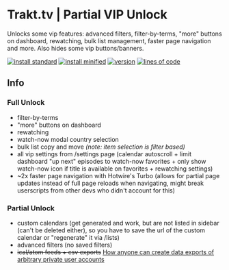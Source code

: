 # Trakt.tv | Partial VIP Unlock
Unlocks some vip features: advanced filters, filter-by-terms, "more" buttons on dashboard, rewatching, bulk list management, faster page navigation and more. Also hides some vip buttons/banners.

[![install standard](https://img.shields.io/badge/install-standard-006400)](https://raw.githubusercontent.com/Fenn3c401/Trakt.tv-Userscript-Collection/main/userscripts/dist/x70tru7b.user.js) [![install minified](https://img.shields.io/badge/install-minified-64962a)](https://raw.githubusercontent.com/Fenn3c401/Trakt.tv-Userscript-Collection/main/userscripts/dist/x70tru7b.min.user.js) [![version](https://img.shields.io/badge/version-1.1.2-blue)](../../../../blame/main/userscripts/dist/x70tru7b.user.js) [![lines of code](https://img.shields.io/badge/loc-37-orange)](../../userscripts/dist/x70tru7b.user.js)

## Info
### Full Unlock
- filter-by-terms
- "more" buttons on dashboard
- rewatching
- watch-now modal country selection
- bulk list copy and move *(note: item selection is filter based)*
- all vip settings from /settings page (calendar autoscroll + limit dashboard "up next" episodes to watch-now favorites + only show watch-now icon if title is available on favorites + rewatching settings)
- ~2x faster page navigation with Hotwire's Turbo (allows for partial page updates instead of full page reloads when navigating, might break userscripts from other devs who didn't account for this)

### Partial Unlock
- custom calendars (get generated and work, but are not listed in sidebar (can't be deleted either), so you have to save the url of the custom calendar or "regenerate" it via /lists)
- advanced filters (no saved filters)
- ~~ical/atom feeds + csv exports~~ [How anyone can create data exports of arbitrary private user accounts](https://github.com/trakt/trakt-api/issues/636)

